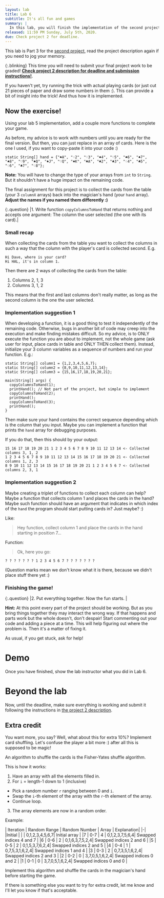 ```yaml
---
layout: lab
title: Lab 6
subtitle: It's all fun and games
summary: |
  In this lab, you will finish the implementation of the second project.
released: 11:59 PM Sunday, July 5th, 2020.
due: Check project 2 for deadline.
---
```


<script src='https://cdnjs.cloudflare.com/ajax/libs/mathjax/2.7.5/latest.js?config=TeX-MML-AM_CHTML' async></script>


<style type="text/css">
.tg  {border-collapse:collapse;border-spacing:0;width:auto;}
.tg td{font-family:Arial, sans-serif;font-size:14px;padding:10px 5px;border-style:solid;border-width:0px;overflow:hidden;word-break:normal;}
.tg th{font-family:Arial, sans-serif;font-size:14px;font-weight:normal;padding:10px 5px;border-style:solid;border-width:0px;overflow:hidden;word-break:normal;}
.tg .tg-0lax{text-align:center;vertical-align:top}
</style>



This lab is Part 3 for the [second project]({{site.baseurl}}/projects/02), read the project description again if you need to jog your memory.

{:.blinking}
This time you will need to submit your final project work to be graded! [**Check project 2 description for deadline and submission instructions!**]({{site.baseurl}}/projects/02).

If you haven't yet, try running the trick with actual playing cards (or just cut 21 pieces of paper and draw some numbers in them :).
This can provide a bit of insight into the trick! And thus how it is implemented.


## Now the exercise!

Using your lab 5 implementation, add a couple more functions to complete your game.

As before, my advice is to work with numbers until you are ready for the final version.
But then, you can just replace in an array of cards. Here is the one I used, if you want to copy-paste it into your code :)

```
static String[] hand = {"♠A", "♢2", "♡3", "♠4", "♡5", "♠6", "♠7", "♠8", "♡9", "♠Q", "♠J", "♡Q", "♠K", "♣A", "♣2", "♣3", "♢4", "♣5", "♢6", "♣7", "♢8"};
```

**Note:** You will have to change the type of your arrays from `int` to `String`. But it shouldn't have a huge impact on the remaining code.


The final assignment for this project is to collect the cards from the table (your 3 `columnX` arrays) back into the magician's hand (your `hand` array).
**Adjust the names if you named them differently :)**


{:.question}
|1. Write function `copyColumnsToHand` that returns nothing and accepts one argument: The column the user selected (the one with its card).|

### Small recap

When collecting the cards from the table you want to collect the columns in such a way that the column with the player's card is collected second. E.g.
```
Hi Dave, where is your card?
Hi HAL, it's in column 1.
```

Then there are 2 ways of collecting the cards from the table:
1. Columns 2, 1, 3
2. Columns 3, 1, 2

This means that the first and last columns don't really matter, as long as the second column is the one the user selected.

### Implementation suggestion 1

When developing a function, it is a good thing to test it independently of the remaining code. Otherwise, bugs in another bit of code may creep into the execution and make finding mistakes difficult.
So my advice, is to ONLY execute the function you are about to implement, not the whole game (ask user for input, place cards in table and ONLY THEN collect them).
Instead, initialize your 3 column variables as a sequence of numbers and run your function. E.g.:
```
static String[] column1 = {1,2,3,4,5,6,7};
static String[] column2 = {8,9,10,11,12,13,14};
static String[] column3 = {15,16,17,18,19,20,21};

main(String[] args) {
  copyColumnsToHand(1);
  printHand(); // Not part of the project, but simple to implement
  copyColumnsToHand(2);
  printHand();
  copyColumnsToHand(3);
  printHand();
}
```

Then make sure your hand contains the correct sequence depending which is the column that you input.
Maybe you can implement a function that prints the `hand` array for debugging purposes.

If you do that, then this should by your output:
```
15 16 17 18 19 20 21 1 2 3 4 5 6 7 8 9 10 11 12 13 14 <- Collected columns 3, 1, 2
1 2 3 4 5 6 7 8 9 10 11 12 13 14 15 16 17 18 19 20 21 <- Collected columns 1, 2, 3
8 9 10 11 12 13 14 15 16 17 18 19 20 21 1 2 3 4 5 6 7 <- Collected columns 2, 3, 1
```

### Implementation suggestion 2

Maybe creating a triplet of functions to collect each column can help?
Maybe a function that collects column 1 and places the cards in the hand?
Maybe such function should have an argument that indicates in which index of the `hand` the program should start putting cards in?
Just maybe? :)

Like:
> Hey function, collect column 1 and place the cards in the hand starting in position 7...

Function:
> Ok, here you go:

```
? ? ? ? ? ? ? 1 2 3 4 5 6 7 ? ? ? ? ? ? ?
```

(Question marks mean we don't know what it is there, because we didn't place stuff there yet :)

### Finishing the game!

{:.question}
|2. Put everything together. Now the fun starts. |

**Hint:** At this point every part of the project should be working. But as you bring things together they may interact the wrong way.
If that happens and parts work but the whole doesn't, don't despair! Start commenting out your code and adding a piece at a time.
This will help figuring out where the problem is. Then it's a matter of fixing it.

As usual, if you get stuck, ask for help!

# Demo

Once you have finished, show the lab instructor what you did in Lab 6.

# Beyond the lab

Now, until the deadline, make sure everything is working and submit it following the instructions in [the project 2 description]({{site.baseurl}}/projects/02).

## Extra credit

You want more, you say? Well, what about this for extra 10%?
Implement card shuffling. Let's confuse the player a bit more :) after all this is supposed to be magic!

An algorithm to shuffle the cards is the Fisher-Yates shuffle algorithm.

This is how it works:
1. Have an array with all the elements filled in.
2. For `i` = length-1 down to 1 (inclusive)
  - Pick a random number `r` ranging between 0 and `i`.
  - Swap the `i`-th element of the array with the `r`-th element of the array.
  - Continue loop.
3. The array elements are now in a random order.

Example:

| Iteration | Random Range | Random Number | Array | Explanation|
|-|
|Initial   | | | 0,1,2,3,4,5,6,7| Initial array |
|7   | 0-7 | 4 | 0,1,2,3,7,5,6,4| Swapped indices 4 and 7 |
|6   | 0-6 | 2 | 0,1,6,3,7,5,2,4| Swapped indices 2 and 6 |
|5   | 0-5 | 2 | 0,1,5,3,7,6,2,4| Swapped indices 2 and 5 |
|4   | 0-4 | 1 | 0,7,5,3,1,6,2,4| Swapped indices 1 and 4 |
|3   | 0-3 | 2 | 0,7,3,5,1,6,2,4| Swapped indices 2 and 3 |
|2   | 0-2 | 0 | 3,7,0,5,1,6,2,4| Swapped indices 0 and 2 |
|1   | 0-1 | 0 | 3,7,0,5,1,6,2,4| Swapped indices 0 and 0 |


Implement this algorithm and shuffle the cards in the magician's hand before starting the game.

If there is something else you want to try for extra credit, let me know and I'll let you know if that's acceptable.
